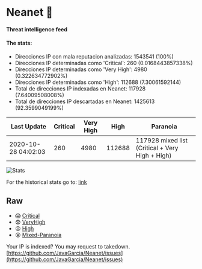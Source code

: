 # Neanet :hocho:
#### Threat intelligence feed
#### The stats:

- Direcciones IP con mala reputacion analizadas: 1543541 (100%)
- Direcciones IP determinadas como 'Critical':  260 (0.0168443857338%)
- Direcciones IP determinadas como 'Very High':  4980 (0.322634772902%)
- Direcciones IP determinadas como 'High':  112688 (7.30061592144)
- Total de direcciones IP indexadas en Neanet:  117928 (7.64009508008%)
- Total de direcciones IP descartadas en Neanet:  1425613 (92.3599049199%)

| Last Update | Critical | Very High | High | Paranoia |
| --- | --- | --- | --- | --- |
| 2020-10-28 04:02:03 | 260 | 4980 | 112688 | 117928 mixed list (Critical + Very High + High)|

![Stats](https://docs.google.com/spreadsheets/d/e/2PACX-1vSnaNMIXVabIpDJjufMlzH7poXnshF3mgd8Is1g9ytUEzVsP5my4Trn8f-xkoLLQ38xpL3HtmUexLo6/pubchart?oid=501124687&format=image)

For the historical stats go to: [link](/stats.csv)
## Raw
- :scream: [Critical](https://raw.githubusercontent.com/JavaGarcia/Neanet/master/blacklists/neanet_critical.txt)
- :fearful: [VeryHigh](https://raw.githubusercontent.com/JavaGarcia/Neanet/master/blacklists/neanet_veryHigh.txtt)
- :frowning: [High](https://raw.githubusercontent.com/JavaGarcia/Neanet/master/blacklists/neanet_high.txt)
- :dizzy_face: [Mixed-Paranoia](https://raw.githubusercontent.com/JavaGarcia/Neanet/master/blacklists/neanet_all.txt)


Your IP is indexed? You may request to takedown. [https://github.com/JavaGarcia/Neanet/issues](https://github.com/JavaGarcia/Neanet/issues)

























































































































































































































































































































































































































































































































































































































































































































































































































































































































































































































































































































































































































































































































































































































































































































































































































































































































































































